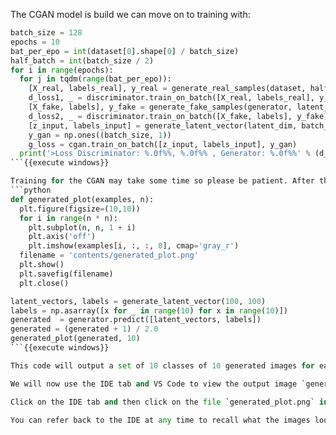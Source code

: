 The CGAN model is build we can move on to training with:
```python
batch_size = 128
epochs = 10
bat_per_epo = int(dataset[0].shape[0] / batch_size)
half_batch = int(batch_size / 2)
for i in range(epochs):
  for j in tqdm(range(bat_per_epo)):
    [X_real, labels_real], y_real = generate_real_samples(dataset, half_batch)
    d_loss1, _ = discriminator.train_on_batch([X_real, labels_real], y_real)
    [X_fake, labels], y_fake = generate_fake_samples(generator, latent_dim, half_batch)
    d_loss2, _ = discriminator.train_on_batch([X_fake, labels], y_fake)
    [z_input, labels_input] = generate_latent_vector(latent_dim, batch_size)
    y_gan = np.ones((batch_size, 1))
    g_loss = cgan.train_on_batch([z_input, labels_input], y_gan)
  print('>Loss Discriminator: %.0f%%, %.0f%% , Generator: %.0f%%' % (d_loss1,d_loss2,g_loss))
```{{execute windows}}

Training for the CGAN may take some time so please be patient. After the training is complete we can generate an output plot with classes like so:
```python
def generated_plot(examples, n):
  plt.figure(figsize=(10,10))
  for i in range(n * n):
    plt.subplot(n, n, 1 + i)
    plt.axis('off')
    plt.imshow(examples[i, :, :, 0], cmap='gray_r')
  filename = 'contents/generated_plot.png'
  plt.show()
  plt.savefig(filename)
  plt.close()

latent_vectors, labels = generate_latent_vector(100, 100)
labels = np.asarray([x for _ in range(10) for x in range(10)])
generated  = generator.predict([latent_vectors, labels])
generated = (generated + 1) / 2.0
generated_plot(generated, 10)
```{{execute windows}}

This code will output a set of 10 classes of 10 generated images for each class. Notice how the generated output is rescaled back to values of 0 to 1 for display. Negative values will not render on a matplotlib plot and would be cut off.

We will now use the IDE tab and VS Code to view the output image `generated_plot.png`.

Click on the IDE tab and then click on the file `generated_plot.png` in the file folder sidebar.

You can refer back to the IDE at any time to recall what the images looked like.


















